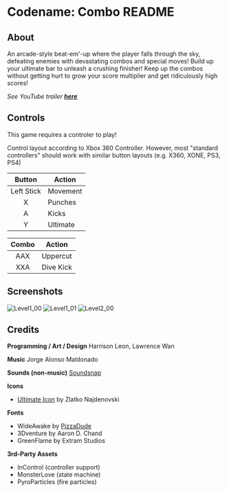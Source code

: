 # Codename: Combo README

## About

An arcade-style beat-em'-up where the player falls through the sky, defeating enemies with devastating combos and special moves! Build up your ultimate bar to unleash a crushing finisher! Keep up the combos without getting hurt to grow your score multiplier and get ridiculously high scores!

*See YouTube trailer [**here**](https://youtu.be/IdyVIlQVsmw)*

## Controls

This game requires a controler to play!

Control layout according to Xbox 360 Controller. However, most "standard controllers" should work with similar button layouts (e.g. X360, XONE, PS3, PS4)

|   Button   | Action   |
|:----------:|----------|
| Left Stick | Movement |
|      X     | Punches  |
|      A     | Kicks    |
|      Y     | Ultimate |

| Combo | Action    |
|:-----:|-----------|
|  AAX  | Uppercut  |
|  XXA  | Dive Kick |

## Screenshots
![Level1_00](https://media.githubusercontent.com/media/HarrisonLeon/CodenameCombo/master/Screenshots/Level1_00.png)
![Level1_01](https://media.githubusercontent.com/media/HarrisonLeon/CodenameCombo/master/Screenshots/Level1_01.png)
![Level2_00](https://media.githubusercontent.com/media/HarrisonLeon/CodenameCombo/master/Screenshots/Level2_00.png)

## Credits

**Programming / Art / Design** Harrison Leon, Lawrence Wan

**Music** Jorge Alonso Maldonado

**Sounds (non-music)** [Soundsnap](http://www.soundsnap.com/)

**Icons**
- [Ultimate Icon](ttps://thenounproject.com/term/explosion/559342/) by Zlatko Najdenovski

**Fonts**
- WideAwake by [PizzaDude](http://www.pizzadude.dk/)
- 3Dventure by Aaron D. Chand
- GreenFlame by Extram Studios

**3rd-Party Assets**
- InControl (controller support)
- MonsterLove (state machine)
- PyroParticles (fire particles)
